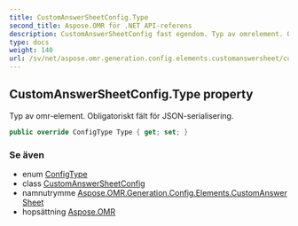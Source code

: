 ```yaml
---
title: CustomAnswerSheetConfig.Type
second_title: Aspose.OMR för .NET API-referens
description: CustomAnswerSheetConfig fast egendom. Typ av omrelement. Obligatoriskt fält för JSONserialisering.
type: docs
weight: 140
url: /sv/net/aspose.omr.generation.config.elements.customanswersheet/customanswersheetconfig/type/
---
```

## CustomAnswerSheetConfig.Type property

Typ av omr-element. Obligatoriskt fält för JSON-serialisering.

```csharp
public override ConfigType Type { get; set; }
```

### Se även

* enum [ConfigType](../../../aspose.omr.generation.config.enums/configtype/)
* class [CustomAnswerSheetConfig](../)
* namnutrymme [Aspose.OMR.Generation.Config.Elements.CustomAnswerSheet](../../customanswersheetconfig/)
* hopsättning [Aspose.OMR](../../../)


